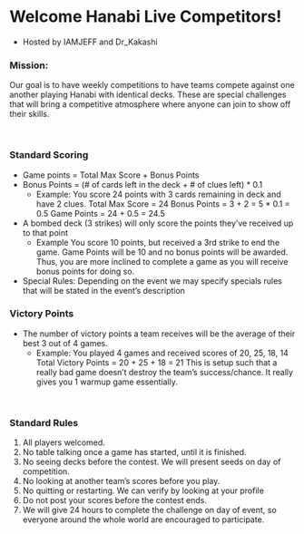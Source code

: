 # Welcome Hanabi Live Competitors!
* Hosted by IAMJEFF and Dr_Kakashi

### Mission:
Our goal is to have weekly competitions to have teams compete against one another playing Hanabi with identical decks.  These are special challenges that will bring a competitive atmosphere where anyone can join to show off their skills.  

<br/>

### Standard Scoring
* Game points = Total Max Score + Bonus Points
* Bonus Points = (# of cards left in the deck + # of clues left) * 0.1
  * Example:
You score 24 points with 3 cards remaining in deck and have 2 clues.
Total Max Score = 24
Bonus Points = 3 + 2 = 5 * 0.1 = 0.5
Game Points = 24 + 0.5 = 24.5
* A bombed deck (3 strikes) will only score the points they’ve received up to that point
  * Example
You score 10 points, but received a 3rd strike to end the game.  Game Points will be 10 and no bonus points will be awarded.  
Thus, you are more inclined to complete a game as you will receive bonus points for doing so. 
* Special Rules:  Depending on the event we may specify specials rules that will be stated in the event’s description

### Victory Points
* The number of victory points a team receives will be the average of their best 3 out of 4 games.
  * Example:
You played 4 games and received scores of 20, 25, 18, 14
Total Victory Points = 20 + 25 + 18 = 21
This is setup such that a really bad game doesn’t destroy the team’s success/chance.  It really gives you 1 warmup game essentially.

<br/>

### Standard Rules
1.	All players welcomed.
2.	No table talking once a game has started, until it is finished.
3.	No seeing decks before the contest. We will present seeds on day of competition.
4.	No looking at another team’s scores before you play.
5.	No quitting or restarting.  We can verify by looking at your profile
6.	Do not post your scores before the contest ends.
7.	We will give 24 hours to complete the challenge on day of event, so everyone around the whole world are encouraged to participate. 

<br/>
